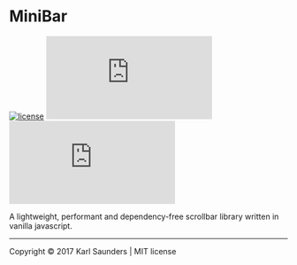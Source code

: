 # MiniBar
[![license](https://img.shields.io/github/license/mashape/apistatus.svg)](https://github.com/Mobius1/MiniBar/blob/master/LICENSE) ![](http://img.badgesize.io/Mobius1/MiniBar/master/dist/minibar.min.js) ![](http://img.badgesize.io/Mobius1/MiniBar/master/dist/minibar.min.js?compression=gzip&label=gzipped)

A lightweight, performant and dependency-free scrollbar library written in vanilla javascript.

---

Copyright © 2017 Karl Saunders | MIT license